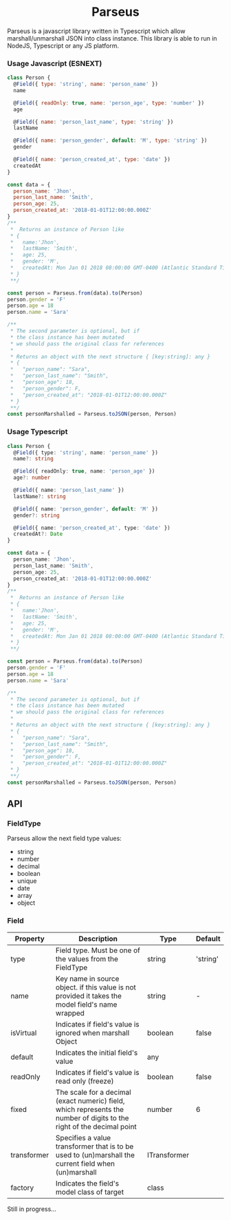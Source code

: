 <h1 align="center">Parseus</h1>

Parseus is a javascript library written in Typescript which allow marshall/unmarshall JSON into class instance. This library is able to run in NodeJS, Typescript or any JS platform.

### Usage Javascript (ESNEXT)

```javascript
class Person {
  @Field({ type: 'string', name: 'person_name' })
  name

  @Field({ readOnly: true, name: 'person_age', type: 'number' })
  age

  @Field({ name: 'person_last_name', type: 'string' })
  lastName

  @Field({ name: 'person_gender', default: 'M', type: 'string' })
  gender

  @Field({ name: 'person_created_at', type: 'date' })
  createdAt
}

const data = {
  person_name: 'Jhon',
  person_last_name: 'Smith',
  person_age: 25,
  person_created_at: '2018-01-01T12:00:00.000Z'
}
/**
 *  Returns an instance of Person like
 * {
 *   name:'Jhon',
 *   lastName: 'Smith',
 *   age: 25,
 *   gender: 'M',
 *   createdAt: Mon Jan 01 2018 08:00:00 GMT-0400 (Atlantic Standard Time) {}
 * }
 **/

const person = Parseus.from(data).to(Person)
person.gender = 'F'
person.age = 18
person.name = 'Sara'

/**
 * The second parameter is optional, but if
 * the class instance has been mutated
 * we should pass the original class for references
 *
 * Returns an object with the next structure { [key:string]: any }
 * {
 *   "person_name": "Sara",
 *   "person_last_name": "Smith",
 *   "person_age": 18,
 *   "person_gender": F,
 *   "person_created_at": "2018-01-01T12:00:00.000Z"
 * }
 **/
const personMarshalled = Parseus.toJSON(person, Person)
```

### Usage Typescript

```typescript
class Person {
  @Field({ type: 'string', name: 'person_name' })
  name?: string

  @Field({ readOnly: true, name: 'person_age' })
  age?: number

  @Field({ name: 'person_last_name' })
  lastName?: string

  @Field({ name: 'person_gender', default: 'M' })
  gender?: string

  @Field({ name: 'person_created_at', type: 'date' })
  createdAt?: Date
}

const data = {
  person_name: 'Jhon',
  person_last_name: 'Smith',
  person_age: 25,
  person_created_at: '2018-01-01T12:00:00.000Z'
}
/**
 *  Returns an instance of Person like
 * {
 *   name:'Jhon',
 *   lastName: 'Smith',
 *   age: 25,
 *   gender: 'M',
 *   createdAt: Mon Jan 01 2018 08:00:00 GMT-0400 (Atlantic Standard Time) {}
 * }
 **/

const person = Parseus.from(data).to(Person)
person.gender = 'F'
person.age = 18
person.name = 'Sara'

/**
 * The second parameter is optional, but if
 * the class instance has been mutated
 * we should pass the original class for references
 *
 * Returns an object with the next structure { [key:string]: any }
 * {
 *   "person_name": "Sara",
 *   "person_last_name": "Smith",
 *   "person_age": 18,
 *   "person_gender": F,
 *   "person_created_at": "2018-01-01T12:00:00.000Z"
 * }
 **/
const personMarshalled = Parseus.toJSON(person, Person)
```

<h2>API</h2>

<h3>FieldType</h3>
Parseus allow the next field type values: 
<ul>
  <li>string</li>
  <li>number</li>
  <li>decimal</li>
  <li>boolean</li>
  <li>unique</li>
  <li>date</li>
  <li>array</li>
  <li>object</li>
</ul>

<h3>Field</h3>

| Property    | Description                                                                                                            | Type         | Default  |
| ----------- | ---------------------------------------------------------------------------------------------------------------------- | ------------ | -------- |
| type        | Field type. Must be one of the values from the FieldType                                                               | string       | 'string' |
| name        | Key name in source object. if this value is not provided it takes the model field's name wrapped                       | string       | -        |
| isVirtual   | Indicates if field's value is ignored when marshall Object                                                             | boolean      | false    |
| default     | Indicates the initial field's value                                                                                    | any          |          |
| readOnly    | Indicates if field's value is read only (freeze)                                                                       | boolean      | false    |
| fixed       | The scale for a decimal (exact numeric) field, which represents the number of digits to the right of the decimal point | number       | 6        |
| transformer | Specifies a value transformer that is to be used to (un)marshall the current field when (un)marshall                   | ITransformer |          |
| factory     | Indicates the field's model class of target                                                                            | class        |          |


Still in progress...
